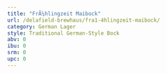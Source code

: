 ```yaml
---
title: "FrÃ¼hlingzeit Maibock"
url: /delafield-brewhaus/fra1-4hlingzeit-maibock/
category: German Lager
style: Traditional German-Style Bock
abv: 0
ibu: 0
srm: 0
upc: 0
---
```


